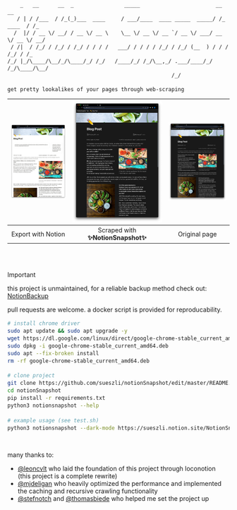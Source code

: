 ```
    _   __      __  _                _____                        __          __
   / | / /___  / /_(_)___  ____     / ___/____  ____ _____  _____/ /_  ____  / /_
  /  |/ / __ \/ __/ / __ \/ __ \    \__ \/ __ \/ __ `/ __ \/ ___/ __ \/ __ \/ __/
 / /|  / /_/ / /_/ / /_/ / / / /   ___/ / / / / /_/ / /_/ (__  ) / / / /_/ / /_
/_/ |_/\____/\__/_/\____/_/ /_/   /____/_/ /_/\__,_/ .___/____/_/ /_/\____/\__/
                                                    /_/

get pretty lookalikes of your pages through web-scraping
```

| <img width="685" src="docs/assets/export.jpeg"> | <img width="685" src="docs/assets/snapshot.jpeg"> | <img width="685" src="docs/assets/original.jpeg"> |
| :---------------------------------------------: | :-----------------------------------------------: | :-----------------------------------------------: |
|               Export with Notion                |        Scraped with **✨NotionSnapshot✨**        |                   Original page                   |

<br><br>

> [!IMPORTANT]  
> this project is unmaintained, for a reliable backup method check out: [NotionBackup](https://github.com/sueszli/notionBackup)
>
> pull requests are welcome. a docker script is provided for reproducability.

```bash
# install chrome driver
sudo apt update && sudo apt upgrade -y
wget https://dl.google.com/linux/direct/google-chrome-stable_current_amd64.deb
sudo dpkg -i google-chrome-stable_current_amd64.deb
sudo apt --fix-broken install
rm -rf google-chrome-stable_current_amd64.deb

# clone project
git clone https://github.com/sueszli/notionSnapshot/edit/master/README.md
cd notionSnapshot
pip install -r requirements.txt
python3 notionsnapshot --help

# example usage (see test.sh)
python3 notionsnapshot --dark-mode https://sueszli.notion.site/NotionSnapshot-Test-tiny-page-4dfa05657f774b45993542da4a8530c2
```

<br>

many thanks to:

-   [@leoncvlt](https://github.com/leoncvlt) who laid the foundation of this project through loconotion (this project is a complete rewrite)
-   [@mjdeligan](https://github.com/MJDeligan) who heavily optimized the performance and implemented the caching and recursive crawling functionality
-   [@stefnotch](https://github.com/stefnotch/) and [@thomasbiede](https://github.com/ThomasBiede) who helped me set the project up
